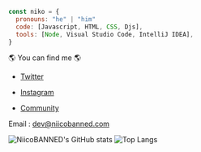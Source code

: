 ```javascript
const niko = {
  pronouns: "he" | "him"
  code: [Javascript, HTML, CSS, Djs],
  tools: [Node, Visual Studio Code, IntelliJ IDEA],
}
```

🌎 You can find me 🌎

- [Twitter](https://twitter.com/NiicoBANNED)

- [Instagram](https://www.instagram.com/niicobanned)

- [Community](https://discord.gg/smpsmE4UzV)

Email : dev@niicobanned.com



![NiicoBANNED's GitHub stats](https://github-readme-stats.vercel.app/api?username=niicobanned&show_icons=true&theme=dracula) ![Top Langs](https://github-readme-stats.vercel.app/api/top-langs/?username=niicobanned&layout=compact&theme=dracula)

